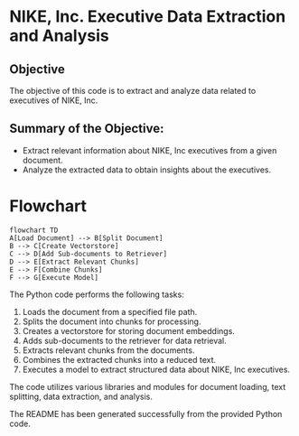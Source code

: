 # NIKE, Inc. Executive Data Extraction and Analysis

## Objective
The objective of this code is to extract and analyze data related to executives of NIKE, Inc.

## Summary of the Objective:
- Extract relevant information about NIKE, Inc executives from a given document.
- Analyze the extracted data to obtain insights about the executives.

# Flowchart
```mermaid
flowchart TD
A[Load Document] --> B[Split Document]
B --> C[Create Vectorstore]
C --> D[Add Sub-documents to Retriever]
D --> E[Extract Relevant Chunks]
E --> F[Combine Chunks]
F --> G[Execute Model]
```

The Python code performs the following tasks:
1. Loads the document from a specified file path.
2. Splits the document into chunks for processing.
3. Creates a vectorstore for storing document embeddings.
4. Adds sub-documents to the retriever for data retrieval.
5. Extracts relevant chunks from the documents.
6. Combines the extracted chunks into a reduced text.
7. Executes a model to extract structured data about NIKE, Inc executives.

The code utilizes various libraries and modules for document loading, text splitting, data extraction, and analysis.

The README has been generated successfully from the provided Python code.